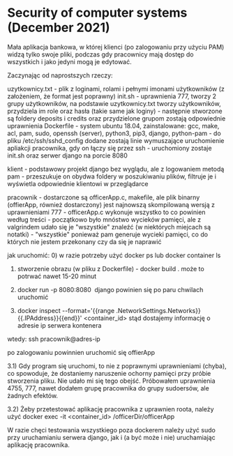 # Security of computer systems (December 2021)

Mała aplikacja bankowa, w której klienci (po zalogowaniu przy użyciu PAM) widzą tylko swoje pliki, podczas gdy pracownicy mają dostęp do wszystkich i jako jedyni mogą je edytować.

Zaczynając od naprostszych rzeczy:

uzytkownicy.txt - plik z loginami, rolami i pełnymi imonami użytkowników (z założeniem, że format jest poprawny)
init.sh - uprawnienia 777, tworzy 2 grupy użytkowników, na podstawie uzytkownicy.txt tworzy użytkowników, przydziela im role oraz hasła (takie same jak loginy)
        - następnie stworzone są foldery deposits i credits oraz przydzielone grupom zostają odpowiednie uprawnienia
Dockerfile - system ubuntu 18.04, zainstalowane: gcc, make, acl, pam, sudo, openssh (server), python3, pip3, django, python-pam
           - do pliku /etc/ssh/sshd_config dodane zostają linie wymuszające uruchomienie apliakcji pracownika, gdy on łączy się przez ssh
           - uruchomiony zostaje init.sh oraz serwer django na porcie 8080

klient - podstawowy projekt django bez wyglądu, ale z logowaniem metodą pam
       - przeszukuje on obydwa foldery w poszukiwaniu plików, filtruje je i wyświetla odpowiednie klientowi w przeglądarce

pracownik - dostarczone są officerApp.c, makefile, ale plik binarny (offierApp, również dostarczony) jest najnowszą skompilowaną wersją z uprawnieniami 777
          - officerApp.c wykonuje wszystko to co powinien według treści
          - początkowo było mnóstwo wycieków pamięci, ale z valgrindem udało się je "wszystkie" znaleźć (w niektórych miejcach są notatki)
          - "wszystkie" ponieważ pam generuje wycieki pamięci, co do których nie jestem przekonany czy da się je naprawić

jak uruchomić:
0) w razie potrzeby użyć docker ps lub docker container ls

1) stworzenie obrazu (w pliku z Dockerfile) - docker build .
może to potrwać nawet 15-20 minut

2) docker run -p 8080:8080 <img>
django powinien się po paru chwilach uruchomić

3) docker inspect --format='{{range .NetworkSettings.Networks}}{{.IPAddress}}{{end}}' <container_id>
stąd dostajemy informację o adresie ip serwera kontenera

wtedy: ssh pracownik@adres-ip

po zalogowaniu powinnien uruchomić się offierApp

3.1) Gdy program się uruchomi, to nie z poprawnymi uprawnieniami (chyba), co spowoduje, że dostaniemy naruszenie ochorny pamięci przy próbie stworzenia pliku. Nie udało mi się tego obejść.
Próbowałem uprawnienia 4755, 777, nawet dodałem grupę pracownika do grupy sudoersów, ale żadnych efektów.

3.2) Żeby przetestować aplikację pracownika z uprawnien roota, należy użyć
docker exec -it <container_id> /officerDir/officerApp


W razie chęci testowania wszystkiego poza dockerem należy użyć sudo przy uruchamianiu serwera django, jak i (a być może i nie) uruchamiając aplikację pracownika.
